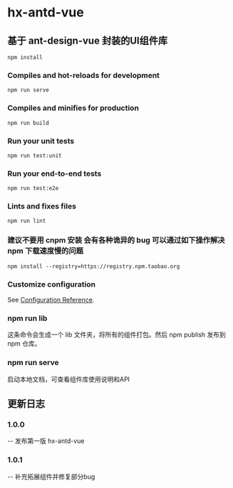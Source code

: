# hx-antd-vue

## 基于 ant-design-vue 封装的UI组件库

```
npm install
```

### Compiles and hot-reloads for development

```
npm run serve
```

### Compiles and minifies for production

```
npm run build
```

### Run your unit tests

```
npm run test:unit
```

### Run your end-to-end tests

```
npm run test:e2e
```

### Lints and fixes files

```
npm run lint
```

### 建议不要用 cnpm 安装 会有各种诡异的 bug 可以通过如下操作解决 npm 下载速度慢的问题

```
npm install --registry=https://registry.npm.taobao.org
```


### Customize configuration

See [Configuration Reference](https://cli.vuejs.org/config/).


### npm run lib

这条命令会生成一个 lib 文件夹，将所有的组件打包。然后 npm publish 发布到 npm 仓库。

### npm run serve

启动本地文档，可查看组件库使用说明和API

## 更新日志

### 1.0.0

-- 发布第一版 hx-antd-vue

### 1.0.1
-- 补充拓展组件并修复部分bug